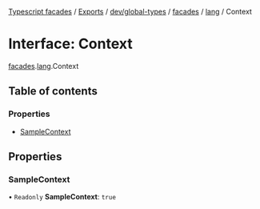 [Typescript facades](../index.md) / [Exports](../modules.md) / [dev/global-types](../modules/dev_global_types.md) / [facades](../modules/dev_global_types.facades.md) / [lang](../modules/dev_global_types.facades.lang.md) / Context

# Interface: Context

[facades](../modules/dev_global_types.facades.md).[lang](../modules/dev_global_types.facades.lang.md).Context

## Table of contents

### Properties

- [SampleContext](dev_global_types.facades.lang.Context.md#samplecontext)

## Properties

### SampleContext

• `Readonly` **SampleContext**: ``true``
